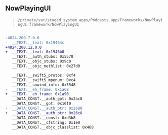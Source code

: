 ## NowPlayingUI

> `/private/var/staged_system_apps/Podcasts.app/Frameworks/NowPlayingUI.framework/NowPlayingUI`

```diff

-4024.200.7.0.0
-  __TEXT.__text: 0x19464c
+4024.200.12.0.0
+  __TEXT.__text: 0x1946b8
   __TEXT.__auth_stubs: 0x5570
   __TEXT.__objc_stubs: 0x9c0
   __TEXT.__objc_methlist: 0x27d0

   __TEXT.__swift5_protos: 0xf4
   __TEXT.__swift5_mpenum: 0xc4
   __TEXT.__unwind_info: 0x5548
-  __TEXT.__eh_frame: 0x1a68
+  __TEXT.__eh_frame: 0x1a90
   __DATA_CONST.__auth_got: 0x2ac8
   __DATA_CONST.__got: 0x16f0
-  __DATA_CONST.__auth_ptr: 0x2680
+  __DATA_CONST.__auth_ptr: 0x26c8
   __DATA_CONST.__const: 0xd3b8
   __DATA_CONST.__cfstring: 0x1e0
   __DATA_CONST.__objc_classlist: 0x468

```
